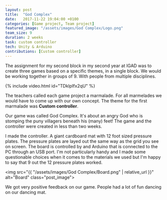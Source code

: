 ```yaml
---
layout: post
title:  "God Complex"
date:   2017-11-22 19:04:00 +0100
categories: [Game project, Team project]
featured_image: "/assets/images/God Complex/Logo.png"
team_size: 9
duration: 2 weeks
task: custom controller
tech: Unity & Arduino
contributions: [Custom controller]
---
```

The assignment for my second block in my second year at IGAD was to create three games based on a specific themes, in a single block. We would be working together in groups of 9. With people from multiple disciplines.

<!--more-->
{% include video.html id="TDklpIfx2qU" %}

The teachers called each game project a marmalade. For all marmelades we would have to come up with our own concept. The theme for the first marmalade was <strong>Custom controller</strong>.

Our game was called God Complex. It's about an angry God who is stomping the puny villagers beneath his (many) feet! The game and the controller were created in less than two weeks.

I made the controller. A giant cardboard mat with 12 foot sized pressure plates. The pressure plates are layed out the same way as the grid you see on screen. The board is controlled by and Arduino that is connected to the PC through an USB port. I'm not particularly handy and I made some questionable choices when it comes to the materials we used but I'm happy to say that 9 out the 12 pressure plates worked.

<img src="{{ "/assets/images/God Complex/Board.png" | relative_url }}" alt="Board" class="post_image">

We got very positive feedback on our game. People had a lot of fun dancing on our dancing mat.
